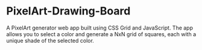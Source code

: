 # PixelArt-Drawing-Board
A PixelArt generator web app built using CSS Grid and JavaScript. The app allows you to select a color and generate a NxN grid of squares, each with a unique shade of the selected color.
